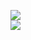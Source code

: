 [![](https://img.shields.io/badge/Made%20With-Github%20Spray-lightgrey.svg?style=for-the-badge&logo=github)](https://github.com/Annihil/github-spray#27491)  
[![](https://i.imgur.com/2DrTn0Z.gif)](https://github.com/Annihil/github-spray)